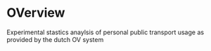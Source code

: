 # OVerview
Experimental stastics anaylsis of personal public transport usage as provided by the dutch OV system
